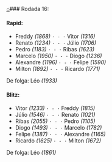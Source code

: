 [⌂](https://grupo-de-xadrez.github.io/)### Rodada 16:

#### Rapid:

* Freddy *(1868)* `· - ·` Vitor *(1316)*  
* Renato *(1234)* `· - ·` Júlio *(1706)*  
* Pedro *(1183)* `· - ·` Ribas *(1623)*  
* Marcelo *(1950)* `· - ·` Diogo *(1236)*  
* Alexandre *(1196)* `· - ·` Felipe *(1590)*  
* Milton *(1892)* `· - ·` Ricardo *(1771)*  

De folga: Léo *(1933)*

#### Blitz:

* Vitor *(1233)* `· - ·` Freddy *(1815)*  
* Júlio *(1546)* `· - ·` Renato *(1021)*  
* Ribas *(2055)* `· - ·` Pedro *(1105)*  
* Diogo *(1493)* `· - ·` Marcelo *(1782)*  
* Felipe *(1387)* `· - ·` Alexandre *(1165)*  
* Ricardo *(1625)* `· - ·` Milton *(1672)*  

De folga: Léo *(1861)*

